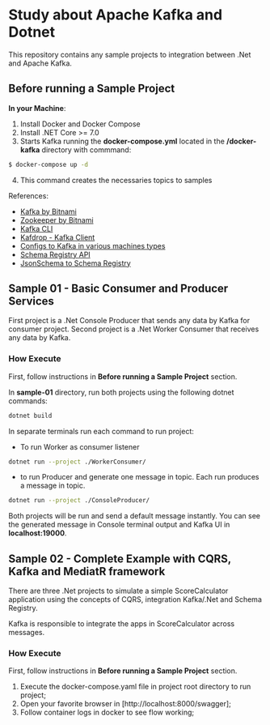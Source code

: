 # Study about Apache Kafka and Dotnet

This repository contains any sample projects to integration between .Net and Apache Kafka.

## Before running a Sample Project

**In your Machine**:

1. Install Docker and Docker Compose 
2. Install .NET Core >= 7.0
3. Starts Kafka running the **docker-compose.yml** located in the **/docker-kafka** directory with commmand:

```bash
$ docker-compose up -d
```
4. This command creates the necessaries topics to samples


References:
- [Kafka by Bitnami](https://github.com/bitnami/containers/tree/main/bitnami/kafka)
- [Zookeeper by Bitnami](https://github.com/bitnami/containers/tree/main/bitnami/zookeeper)
- [Kafka CLI](https://medium.com/@TimvanBaarsen/apache-kafka-cli-commands-cheat-sheet-a6f06eac01b#8c2f)
- [Kafdrop - Kafka Client](https://github.com/obsidiandynamics/kafdrop)
- [Configs to Kafka in various machines types](https://www.confluent.io/blog/kafka-client-cannot-connect-to-broker-on-aws-on-docker-etc/)
- [Schema Registry API](https://docs.confluent.io/platform/current/schema-registry/develop/api.html)
- [JsonSchema to Schema Registry](https://json-schema.org/)


## Sample 01 - Basic Consumer and Producer Services

First project is a .Net Console Producer that sends any data by Kafka for consumer project.
Second project is a .Net Worker Consumer that receives any data by Kafka.

### How Execute

First, follow instructions in **Before running a Sample Project** section.

In **sample-01** directory, run both projects using the following dotnet commands:

```bash
dotnet build
```
In separate terminals run each command to run project: 

- To run Worker as consumer listener
```bash
dotnet run --project ./WorkerConsumer/ 
```

- to run Producer and generate one message in topic. Each run produces a message in topic.
```bash
dotnet run --project ./ConsoleProducer/
```
Both projects will be run and send a default message instantly. You can see the generated message in Console terminal output and Kafka UI in **localhost:19000**.

## Sample 02 - Complete Example with CQRS, Kafka and MediatR framework

There are three .Net projects to simulate a simple ScoreCalculator application using 
the concepts of CQRS, integration Kafka/.Net and Schema Registry.

Kafka is responsible to integrate the apps in ScoreCalculator across messages.

### How Execute

First, follow instructions in **Before running a Sample Project** section.

1. Execute the docker-compose.yaml file in project root directory to run project;
2. Open your favorite browser in [http://localhost:8000/swagger];
3. Follow container logs in docker to see flow working;